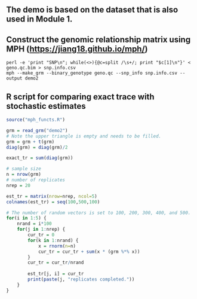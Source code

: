 ## The demo is based on the dataset that is also used in Module 1.

## Construct the genomic relationship matrix using MPH (https://jiang18.github.io/mph/)
```
perl -e 'print "SNP\n"; while(<>){@c=split /\s+/; print "$c[1]\n"}' < geno.qc.bim > snp.info.csv
mph --make_grm --binary_genotype geno.qc --snp_info snp.info.csv --output demo2
```

## R script for comparing exact trace with stochastic estimates
```R
source("mph_functs.R")

grm = read_grm("demo2")
# Note the upper triangle is empty and needs to be filled.
grm = grm + t(grm)
diag(grm) = diag(grm)/2

exact_tr = sum(diag(grm))

# sample size
n = nrow(grm)
# number of replicates
nrep = 20

est_tr = matrix(nrow=nrep, ncol=5)
colnames(est_tr) = seq(100,500,100)

# The number of random vectors is set to 100, 200, 300, 400, and 500.
for(i in 1:5) {
    nrand = i*100
    for(j in 1:nrep) {
        cur_tr = 0
        for(k in 1:nrand) {
            x = rnorm(n=n)
            cur_tr = cur_tr + sum(x * (grm %*% x))
        }
        cur_tr = cur_tr/nrand
        
        est_tr[j, i] = cur_tr
        print(paste(j, "replicates completed."))
    }
}

```